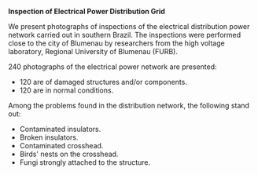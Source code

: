 **Inspection of Electrical Power Distribution Grid**

We present photographs of inspections of the electrical distribution power network carried out in southern Brazil.
The inspections were performed close to the city of Blumenau by researchers from the high voltage laboratory, Regional University of Blumenau (FURB).

240 photographs of the electrical power network are presented: 
* 120 are of damaged structures and/or components.  
* 120 are in normal conditions.  
 
Among the problems found in the distribution network, the following stand out:
* Contaminated insulators.
* Broken insulators.
* Contaminated crosshead.
* Birds' nests on the crosshead.
* Fungi strongly attached to the structure. 
